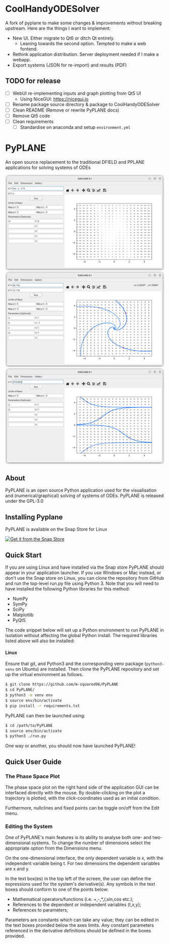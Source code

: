 # CoolHandyODESolver

A fork of pyplane to make some changes & improvements without breaking upstream.
Here are the things I want to implement:

- New UI. Either migrate to Qt6 or ditch Qt entirely.
  - Leaning towards the second option. Tempted to make a web fontend.
- Rethink application distribution. Server deployment needed if I make a webapp.
- Export systems (JSON for re-import) and results (PDF)

## TODO for release

- [ ] WebUI re-implementing inputs and graph plotting from Qt5 UI
  - Using NiceGUI: <https://nicegui.io>
- [ ] Rename package source directory & package to CoolHandyODESolver
- [ ] Clean README (Remove or rewrite PyPLANE docs)
- [ ] Remove Qt5 code
- [ ] Clean requirements
  - [ ] Standardise on anaconda and setup `environment.yml`
  
# PyPLANE

An open source replacement to the traditional DFIELD and PPLANE applications for solving systems of ODEs

![Default 2D system](screenshot_1.png)
![2D system with trajectories](screenshot_2.png)
![1D system with trajectories](screenshot_3.png)

## About

PyPLANE is an open source Python application used for the visualisation and (numerical/graphical) solving of systems of
ODEs. PyPLANE is released under the GPL-3.0

## Installing Pyplane

PyPLANE is available on the Snap Store for Linux

[![Get it from the Snap Store](https://snapcraft.io/static/images/badges/en/snap-store-white.svg)](https://snapcraft.io/pyplane)

## Quick Start

If you are using Linux and have installed via the Snap store PyPLANE should appear in your application launcher. If you use
Windows or Mac instead, or don't use the Snap store on Linux, you can clone the repository from GitHub and run the top-level
run.py file using Python 3. Note that you will need to have installed the following Python libraries for this method:
* NumPy
* SymPy
* SciPy
* Matplotlib
* PyQt5

The code snippet below will set up a Python environment to run PyPLANE in isolation without affecting the global Python
install. The required libraries listed above will also be installed:

#### Linux
Ensure that git, and Python3 and the corresponding venv package (`python3-venv` on Ubuntu) are installed. Then clone the PyPLANE repository and set up the virtual environment as follows.
```bash
$ git clone https://github.com/m-squared96/PyPLANE
$ cd PyPLANE/
$ python3 -m venv env
$ source env/bin/activate
$ pip install -r requirements.txt
```

PyPLANE can then be launched using:
```bash
$ cd /path/to/PyPLANE
$ source env/bin/activate
$ python3 ./run.py
```

One way or another, you should now have launched PyPLANE!

## Quick User Guide

### The Phase Space Plot
The phase space plot on the right hand side of the application GUI can be interfaced directly with the mouse. By
double-clicking on the plot a trajectory is plotted, with the click-coordinates used as an initial condition.

Furthermore, nullclines and fixed points can be toggle on/off from the Edit menu.

### Editing the System
One of PyPLANE's main features is its ability to analyse both one- and two-dimensional systems. To change the number of
dimensions select the appropriate option from the Dimensions menu.

On the one-dimensional interface, the only dependent variable is x, with the independent variable being t. For two
dimensions the dependent variables are x and y. 

In the text box(es) in the top left of the screen, the user can define the expressions used for the system's
derivative(s). Any symbols in the text boxes should conform to one of the points below:
* Mathematical operators/functions (i.e. +,-,*,/,sin,cos etc.);
* References to the dependent or independent variables (t,x,y);
* References to parameters;

Parameters are constants which can take any value; they can be edited in the text boxes provided below the axes limits.
Any constant parameters referenced in the derivative definitions should be defined in the boxes provided.
